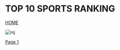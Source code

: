 
# TOP 10 SPORTS RANKING


[HOME](https://ihcalamseivad.github.io/)




![mj](https://th.bing.com/th/id/R.a1a8612d5b6fb94c9bfebf927b4bc5ab?rik=bYhmzNIYhHr6kw&riu=http%3a%2f%2fhdqwalls.com%2fwallpapers%2fmichael-jordan-pic.jpg&ehk=PIfciL2yf%2fY4cK7KcTPOFstEoOjdiSkN802ojwGB%2fNA%3d&risl=&pid=ImgRaw&r=0)


[Page 1](https://ihcalamseivad.github.io/helloworld/)




